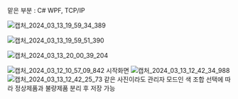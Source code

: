맡은 부분 : C# WPF, TCP/IP

![캡처_2024_03_13_19_59_34_389](https://github.com/Gb0207/let-sgo/assets/153247782/db4ee5fc-a4e2-4b8e-9586-8e623b6149f1)

![캡처_2024_03_13_19_59_51_390](https://github.com/Gb0207/let-sgo/assets/153247782/6d0d3eec-fa1c-4eff-8a98-e415502f572e)

![캡처_2024_03_13_20_00_39_204](https://github.com/Gb0207/let-sgo/assets/153247782/b98704dd-a704-4c5f-a917-d78736f825cb)

![캡처_2024_03_12_10_57_09_842](https://github.com/Gb0207/let-sgo/assets/153247782/a94f56bc-7c65-4a80-8dcf-12fde7ce8cff)
시작화면
![캡처_2024_03_13_12_42_34_988](https://github.com/Gb0207/let-sgo/assets/153247782/73b269b2-03bc-4b28-b8a5-db9009eeab1e)
![캡처_2024_03_13_12_42_25_73](https://github.com/Gb0207/let-sgo/assets/153247782/e40d8446-792c-41a9-8226-245800b75044)
같은 사진이라도 관리자 모드인 색 조합 선택에 따라 정상제품과 불량제품 분리 후 저장 가능
